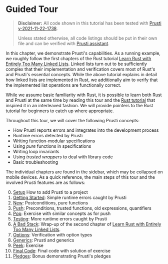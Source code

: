 # Guided Tour

> **Disclaimer:** All code shown in this tutorial has been tested with 
> [Prusti v-2021-11-22-1738](https://github.com/viperproject/prusti-dev/tree/v-2021-11-22-1738).
>
> Unless stated otherwise, all code listings should be put in their own file 
> and can be verified with 
> [Prusti assistant](https://marketplace.visualstudio.com/items?itemName=viper-admin.prusti-assistant).

In this chapter, we demonstrate Prusti's capabilities.
As a running example, we roughly follow the first chapters of the Rust tutorial
[Learn Rust with Entirely Too Many Linked Lists](https://rust-unofficial.github.io/too-many-lists/).
Linked lists turn out to be sufficiently complex that their implementation and verification
covers most of Rust's and Prusti's essential concepts.
While the above tutorial explains in detail how linked lists are implemented in Rust,
we additionally aim to verify that the implemented list operations are functionally
correct.

While we assume basic familiarity with Rust, it is possible to learn both
Rust and Prusti at the same time by reading this tour and the 
[Rust tutorial](https://rust-unofficial.github.io/too-many-lists/)
that inspired it in an interleaved fashion.
We will provide pointers to the Rust tutorial for beginners to catch up where appropriate.

Throughout this tour, we will cover the following Prusti concepts:

- How Prusti reports errors and integrates into the development process
- Runtime errors detected by Prusti
- Writing function-modular specifications 
- Using *pure* functions in specifications
- Writing loop invariants 
- Using *trusted wrappers* to deal with library code
- Basic troubleshooting


The individual chapters are found in the sidebar, which may be collapsed on mobile
devices.
As a quick reference, the main steps of this tour and the involved Prusti features
are as follows:

0. [Setup](setup.md) How to add Prusti to a project
1. [Getting Started](getting-started.md): Simple runtime errors caught by Prusti
2. [New](new.md): Postconditions, pure functions
3. [Push](push.md): Preconditions, trusted functions, old expressions, quantifiers
4. [Pop](pop.md): Exercise with similar concepts as for push
5. [Testing](testing.md): More runtime errors caught by Prusti
6. [A Bad Stack](bad-stack.md): Wrap-up of the second chapter of
   [Learn Rust with Entirely Too Many Linked Lists](https://rust-unofficial.github.io/too-many-lists/).
7. [Options](options.md): Verification with option types
7. [Generics](generics.md): Prusti and generics
8. [Peek](peek.md): Exercise
9. [Final Code](final.md): Final code with solution of exercise
10. [Pledges](pledges.md): Bonus demonstrating Prusti's pledges
